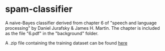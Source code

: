 # spam-classifier

A naive-Bayes classifier derived from chapter 6 of "speech and language processing" by Daniel Jurafsky & James H. Martin. The chapter is included as the file "6.pdf" in the "background" folder.

A .zip file containing the training dataset can be found [here](openclassroom.stanford.edu/MainFolder/courses/MachineLearning/exercises/ex6materials/ex6DataEmails.zip)